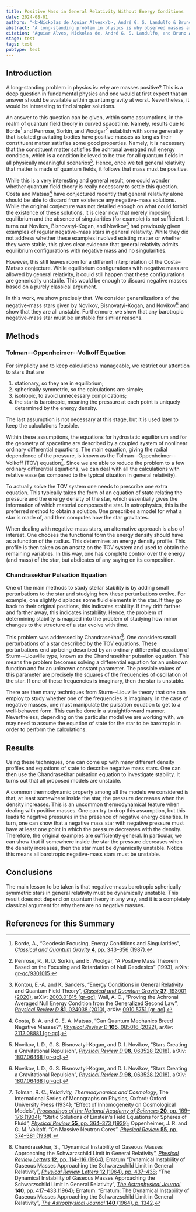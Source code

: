 ```yaml
---
title: Positive Mass in General Relativity Without Energy Conditions
date: 2024-08-01
authors: "<b>Níckolas de Aguiar Alves</b>, André G. S. Landulfo & Bruno Arderucio Costa"
abstract: 'A long-standing problem in physics is why observed masses are always positive. While energy conditions in quantum field theory can partly answer this problem, in this paper we find evidence that classical general relativity abhors negative masses, without the need for quantum theory or energy conditions. This is done by considering many different models of negative-mass "stars" and showing they are dynamically unstable. <i>A fortiori</i>, we show that any barotropic negative-mass star must be dynamically unstable.'
citation: 'Aguiar Alves, Níckolas de, André G. S. Landulfo, and Bruno Arderucio Costa. “Positive Mass in General Relativity Without Energy Conditions,” 2024. Pre-published. arXiv: <a href="https://arxiv.org/abs/2408.00154" target="_blank">2408.00154 [gr-qc]</a>.'
stage: test
tags: test
pubtype: test
---
```


## Introduction

A long-standing problem in physics is: why are masses positive? This is a deep question in fundamental physics and one would at first expect that an answer should be available within quantum gravity at worst. Nevertheless, it would be interesting to find simpler solutions.

An answer to this question can be given, within some assumptions, in the realm of quantum field theory in curved spacetime. Namely, results due to Borde[^1] and Penrose, Sorkin, and Woolgar[^2] establish with some generality that isolated gravitating bodies have positive masses as long as their constituent matter satisfies some good properties. Namely, it is necessary that the constituent matter satisfies the achronal averaged null energy condition, which is a condition believed to be true for all quantum fields in all physically meaningful scenarios[^3]. Hence, once we tell general relativity that matter is made of quantum fields, it follows that mass must be positive. 

While this is a very interesting and general result, one could wonder whether quantum field theory is really necessary to settle this question. Costa and Matsas[^4] have conjectured recently that general relativity alone should be able to discard from existence any negative-mass solutions. While the original conjecture was not detailed enough on what could forbid the existence of these solutions, it is clear now that merely imposing equilibrium and the absence of singularities (for example) is not sufficient. It turns out Novikov, Bisnovatyi-Kogan, and Novikov[^5] had previously given examples of regular negative-mass stars in general relativity. While they did not address whether these examples involved existing matter or whether they were stable, this gives clear evidence that general relativity admits equilibrium configurations with negative mass and no singularities. 
    
However, this still leaves room for a different interpretation of the Costa–Matsas conjecture. While equilibrium configurations with negative mass are allowed by general relativity, it could still happen that these configurations are generically unstable. This would be enough to discard negative masses based on a purely classical argument. 
    
In this work, we show precisely that. We consider generalizations of the negative-mass stars given by Novikov, Bisnovatyi-Kogan, and Novikov[^5] and show that they are all unstable. Furthermore, we show that any barotropic negative-mass star must be unstable for similar reasons. 

## Methods
### Tolman--Oppenheimer--Volkoff Equation
For simplicity and to keep calculations manageable, we restrict our attention to stars that are
1. stationary, so they are in equilibrium;
2. spherically symmetric, so the calculations are simple;
3. isotropic, to avoid unnecessary complications;
4. the star is barotropic, meaning the pressure at each point is uniquely determined by the energy density.

The last assumption is not necessary at this stage, but it is used later to keep the calculations feasible. 

Within these assumptions, the equations for hydrostatic equilibrium and for the geometry of spacetime are described by a coupled system of nonlinear ordinary differential equations. The main equation, giving the radial dependence of the pressure, is known as the Tolman--Oppenheimer--Volkoff (TOV) equation[^6]. Since we are able to reduce the problem to a few ordinary differential equations, we can deal with all the calculations with relative ease (as compared to the typical situation in general relativity). 

To actually solve the TOV system one needs to prescribe one extra equation. This typically takes the form of an equation of state relating the pressure and the energy density of the star, which essentially gives the information of which material composes the star. In astrophysics, this is the preferred method to obtain a solution. One prescribes a model for what a star is made of, and then computes how the star gravitates. 

When dealing with negative-mass stars, an alternative approach is also of interest. One chooses the functional form the energy density should have as a function of the radius. This determines an energy density profile. This profile is then taken as an ansatz on the TOV system and used to obtain the remaining variables. In this way, one has complete control over the energy (and mass) of the star, but abdicates of any saying on its composition.

### Chandrasekhar Pulsation Equation
One of the main methods to study stellar stability is by adding small perturbations to the star and studying how these perturbations evolve. For example, one slightly displaces some fluid elements in the star. If they go back to their original positions, this indicates stability. If they drift farther and farther away, this indicates instability. Hence, the problem of determining stability is mapped into the problem of studying how minor changes to the structure of a star evolve with time.

This problem was addressed by Chandrasekhar[^7]. One considers small perturbations of a star described by the TOV equations. These perturbations end up being described by an ordinary differential equation of Sturm--Liouville type, known as the Chandrasekhar pulsation equation. This means the problem becomes solving a differential equation for an unknown function and for an unknown constant parameter. The possible values of this parameter are precisely the squares of the frequencies of oscillation of the star. If one of these frequencies is imaginary, then the star is unstable.

There are then many techniques from Sturm--Liouville theory that one can employ to study whether one of the frequencies is imaginary. In the case of negative masses, one must manipulate the pulsation equation to get to a well-behaved form. This can be done in a straightforward manner. Nevertheless, depending on the particular model we are working with, we may need to assume the equation of state for the star to be barotropic in order to perform the calculations.

## Results
Using these techniques, one can come up with many different density profiles and equations of state to describe negative mass stars. One can then use the Chandrasekhar pulsation equation to investigate stability. It turns out that all proposed models are unstable. 

A common thermodynamic property among all the models we considered is that, at least somewhere inside the star, the pressure decreases when the density increases. This is an uncommon thermodynamical feature when dealing with positive masses. One can try to drop this assumption, but this leads to negative pressures in the presence of negative energy densities. In turn, one can show that a negative mass star with negative pressure must have at least one point in which the pressure decreases with the density. Therefore, the original examples are sufficiently general. In particular, we can show that if somewhere inside the star the pressure decreases when the density increases, then the star must be dynamically unstable. Notice this means all barotropic negative-mass stars must be unstable.

## Conclusions
The main lesson to be taken is that negative-mass barotropic spherically symmetric stars in general relativity must be dynamically unstable. This result does not depend on quantum theory in any way, and it is a completely classical argument for why there are no negative masses. 

## References for this Summary
[^1]: Borde, A., “Geodesic Focusing, Energy Conditions and Singularities”, [_Classical and Quantum Gravity_ **4**, pp. 343–356 (1987)](https://doi.org/10.1088/0264-9381/4/2/015).
[^2]: Penrose, R., R. D. Sorkin, and E. Woolgar, “A Positive Mass Theorem Based on the Focusing and Retardation of Null Geodesics” (1993), arXiv: [gr-qc/9301015](https://arxiv.org/abs/gr-qc/9301015).
[^3]: Kontou, E.-A. and K. Sanders, “Energy Conditions in General Relativity and Quantum Field Theory”, [_Classical and Quantum Gravity_ **37**, 193001 (2020)](https://doi.org/10.1088/1361-6382/ab8fcf), arXiv: [2003.01815 [gr-qc]](https://arxiv.org/abs/2003.01815); Wall, A. C., “Proving the Achronal Averaged Null Energy Condition from the Generalized Second Law”, [_Physical Review D_ **81**, 024038 (2010)](https://doi.org/10.1103/PhysRevD.81.024038), arXiv: [0910.5751 [gr-qc]](https://arxiv.org/abs/0910.5751).
[^4]: Costa, B. A. and G. E. A. Matsas, “Can Quantum Mechanics Breed Negative Masses?”, [_Physical Review D_ **105**, 085016 (2022)](https://doi.org/10.1103/PhysRevD.105.085016), arXiv: [2112.08881 [gr-qc]](https://arxiv.org/abs/2112.08881).
[^5]: Novikov, I. D., G. S. Bisnovatyi-Kogan, and D. I. Novikov, “Stars Creating a Gravitational Repulsion”, [_Physical Review D_ **98**, 063528 (2018)](https://doi.org/10.1103/PhysRevD.98.063528), arXiv: [1807.06468 [gr-qc]](https://arxiv.org/abs/1807.06468).
[^6]: Tolman, R. C., _Relativity, Thermodynamics and Cosmology_, The International Series of Monographs on Physics, Oxford: Oxford University Press (1934); “Effect of Inhomogeneity on Cosmological Models”, [_Proceedings of the National Academy of Sciences_ **20**, pp. 169–176 (1934)](https://doi.org/10.1073/pnas.20.3.169); “Static Solutions of Einstein’s Field Equations for Spheres of Fluid”, [_Physical Review_ **55**, pp. 364–373 (1939)](https://doi.org/10.1103/PhysRev.55.364); Oppenheimer, J. R. and G. M. Volkoff. “On Massive Neutron Cores”. [_Physical Review_ **55**, pp. 374–381 (1939)](https://doi.org/10.1103/PhysRev.55.374).
[^7]: Chandrasekhar, S., “Dynamical Instability of Gaseous Masses Approaching the Schwarzschild Limit in General Relativity”, [_Physical Review Letters_ **12**, pp. 114–116 (1964)](https://doi.org/10.1103/PhysRevLett.12.114); Erratum “Dynamical Instability of Gaseous Masses Approaching the Schwarzschild Limit in General Relativity”, [_Physical Review Letters_ **12** (1964), pp. 437–438](https://doi.org/10.1103/PhysRevLett.12.437.2); “The Dynamical Instability of Gaseous Masses Approaching the Schwarzschild Limit in General Relativity”, [_The Astrophysical Journal_ **140**, pp. 417–433 (1964)](https://doi.org/10.1086/147938); Erratum: “Erratum: The Dynamical Instability of Gaseous Masses Approaching the Schwarzschild Limit in General Relativity”, [_The Astrophysical Journal_ **140** (1964), p. 1342](https://doi.org/10.1086/148040).
